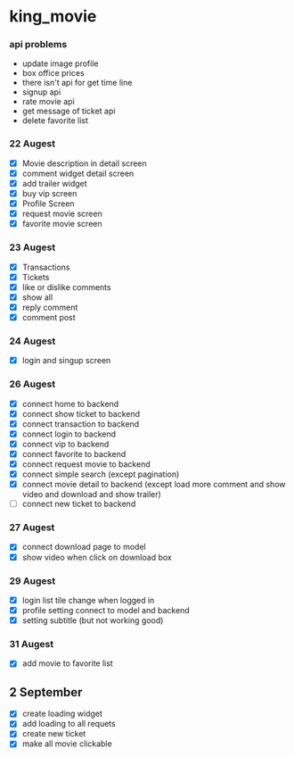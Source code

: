 # king_movie

### api problems
- update image profile
- box office prices
- there isn't api for get time line 
- signup api
- rate movie api
- get message of ticket api
- delete favorite list



### 22 Augest
- [x] Movie description in detail screen
- [x] comment widget detail screen
- [x] add trailer widget
- [x] buy vip screen
- [x] Profile Screen
- [x] request movie screen
- [x] favorite movie screen
  
### 23 Augest
- [x] Transactions
- [x] Tickets
- [x] like or dislike comments
- [x] show all
- [x] reply comment
- [x] comment post

### 24 Augest
- [x] login and singup screen


### 26 Augest
- [x] connect home to backend
- [x] connect show ticket to backend
- [x] connect transaction to backend
- [x] connect login to backend
- [x] connect vip to backend
- [x] connect favorite to backend
- [x] connect request movie to backend
- [x] connect simple search (except pagination)
- [x] connect movie detail to backend (except load more comment and show video and download and show trailer)
- [ ] connect new ticket to backend

### 27 Augest 
- [x] connect download page to model
- [x] show video when click on download box

### 29 Augest
- [x] login list tile change when logged in
- [x] profile setting connect to model and backend
- [x] setting subtitle (but not working good)

### 31 Augest
- [x] add movie to favorite list


## 2 September
- [x] create loading widget
- [x] add loading to all requets
- [x] create new ticket
- [x] make all movie clickable
